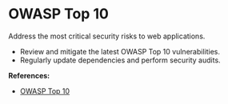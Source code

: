 # OWASP Top 10

Address the most critical security risks to web applications.

- Review and mitigate the latest OWASP Top 10 vulnerabilities.
- Regularly update dependencies and perform security audits.

**References:**
- [OWASP Top 10](https://owasp.org/www-project-top-ten/)
